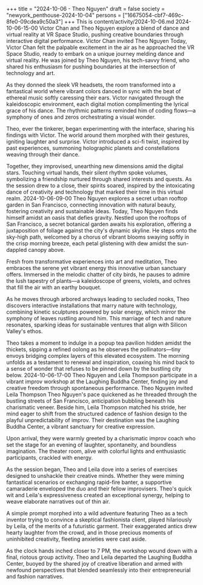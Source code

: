 +++
title = "2024-10-06 - Theo Nguyen"
draft = false
society = "newyork_penthouse-2024-10-04"
persons = ["16675054-cbf7-469c-8fe0-09cdea9c50a3"]
+++
This is content/activity/2024-10-06.md
2024-10-06-15-00
Victor Chan and Theo Nguyen explore a blend of dance and virtual reality at VR Space Studio, pushing creative boundaries through interactive digital performance.
Victor Chan invited Theo Nguyen
Today, Victor Chan felt the palpable excitement in the air as he approached the VR Space Studio, ready to embark on a unique journey melding dance and virtual reality. He was joined by Theo Nguyen, his tech-savvy friend, who shared his enthusiasm for pushing boundaries at the intersection of technology and art. 

As they donned the sleek VR headsets, the room transformed into a fantastical world where vibrant colors danced in sync with the beat of ethereal music softly caressing their ears. Victor navigated through the kaleidoscopic environment, each digital motion complimenting the lyrical grace of his dance. The rhythmic patterns reminded him of coding flows—a symphony of ones and zeros orchestrating a visual wonder.

Theo, ever the tinkerer, began experimenting with the interface, sharing his findings with Victor. The world around them morphed with their gestures, igniting laughter and surprise. Victor introduced a sci-fi twist, inspired by past experiences, summoning holographic planets and constellations weaving through their dance.

Together, they improvised, unearthing new dimensions amid the digital stars. Touching virtual hands, their silent rhythm spoke volumes, symbolizing a friendship nurtured through shared interests and quests. As the session drew to a close, their spirits soared, inspired by the intoxicating dance of creativity and technology that marked their time in this virtual realm.
2024-10-06-09-00
Theo Nguyen explores a secret urban rooftop garden in San Francisco, connecting innovation with natural beauty, fostering creativity and sustainable ideas.
Today, Theo Nguyen finds himself amidst an oasis that defies gravity. Nestled upon the rooftops of San Francisco, a secret botanical garden awaits his exploration, offering a juxtaposition of foliage against the city's dynamic skyline. He steps onto the sky-high path, welcomed by a chorus of vibrant blooms swaying softly in the crisp morning breeze, each petal glistening with dew amidst the sun-dappled canopy above.

Fresh from transformative experiences into art and meditation, Theo embraces the serene yet vibrant energy this innovative urban sanctuary offers. Immersed in the melodic chatter of city birds, he pauses to admire the lush tapestry of plants—a kaleidoscope of greens, violets, and ochres that fill the air with an earthy bouquet.

As he moves through arbored archways leading to secluded nooks, Theo discovers interactive installations that marry nature with technology, combining kinetic sculptures powered by solar energy, which mirror the symphony of leaves rustling around him. This marriage of tech and nature resonates, sparking ideas for sustainable ventures that align with Silicon Valley's ethos.

Theo takes a moment to indulge in a popup tea pavilion hidden amidst the thickets, sipping a refined oolong as he observes the pollinators—tiny envoys bridging complex layers of this elevated ecosystem. The morning unfolds as a testament to renewal and inspiration, coaxing his mind back to a sense of wonder that refuses to be pinned down by the bustling city below.
2024-10-06-17-00
Theo Nguyen and Leila Thompson participate in a vibrant improv workshop at the Laughing Buddha Center, finding joy and creative freedom through spontaneous performance.
Theo Nguyen invited Leila Thompson
Theo Nguyen's pace quickened as he threaded through the bustling streets of San Francisco, anticipation bubbling beneath his charismatic veneer. Beside him, Leila Thompson matched his stride, her mind eager to shift from the structured cadence of fashion design to the playful unpredictability of improv. Their destination was the Laughing Buddha Center, a vibrant sanctuary for creative expression.

Upon arrival, they were warmly greeted by a charismatic improv coach who set the stage for an evening of laughter, spontaneity, and boundless imagination. The theater room, alive with colorful lights and enthusiastic participants, crackled with energy.

As the session began, Theo and Leila dove into a series of exercises designed to unshackle their creative minds. Whether they were miming fantastical scenarios or exchanging rapid-fire banter, a supportive camaraderie enveloped the duo and their fellow improvisers. Theo's quick wit and Leila's expressiveness created an exceptional synergy, helping to weave elaborate narratives out of thin air.

A simple prompt morphed into a wild adventure featuring Theo as a tech inventor trying to convince a skeptical fashionista client, played hilariously by Leila, of the merits of a futuristic garment. Their exaggerated antics drew hearty laughter from the crowd, and in those precious moments of uninhibited creativity, fleeting anxieties were cast aside. 

As the clock hands inched closer to 7 PM, the workshop wound down with a final, riotous group activity. Theo and Leila departed the Laughing Buddha Center, buoyed by the shared joy of creative liberation and armed with newfound perspectives that blended seamlessly into their entrepreneurial and fashion narratives.
